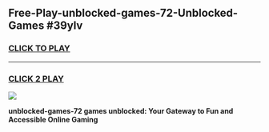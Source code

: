 
## Free-Play-unblocked-games-72-Unblocked-Games #39ylv
<h3>
<a href="https://news.freeplayer.one?title=unblocked-games-72&ref=8M">CLICK TO PLAY</a></h3>
<hr>

<h3>
<a href="https://news.freeplayer.one?title=unblocked-games-72&ref=8M">CLICK 2 PLAY</a>
  
</h3>

<a href="https://news.freeplayer.one?title=unblocked-games-72&ref=8M"><img src="https://clearcache.store/games.png"></a>


**unblocked-games-72 games unblocked: Your Gateway to Fun and Accessible Online Gaming**
